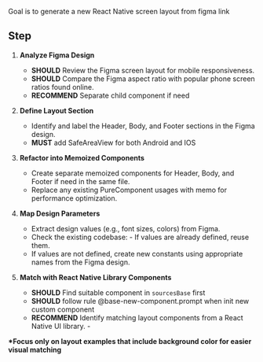 Goal is to generate a new React Native screen layout from figma link

## Step

1. **Analyze Figma Design**

   - **SHOULD** Review the Figma screen layout for mobile responsiveness.
   - **SHOULD** Compare the Figma aspect ratio with popular phone screen ratios found online.
   - **RECOMMEND** Separate child component if need

2. **Define Layout Section**

   - Identify and label the Header, Body, and Footer sections in the Figma design.
   - **MUST** add SafeAreaView for both Android and IOS

3. **Refactor into Memoized Components**

   - Create separate memoized components for Header, Body, and Footer if need in the same file.
   - Replace any existing PureComponent usages with memo for performance optimization.

4. **Map Design Parameters**

   - Extract design values (e.g., font sizes, colors) from Figma.
   - Check the existing codebase: - If values are already defined, reuse them.
   - If values are not defined, create new constants using appropriate names from the Figma design.

5. **Match with React Native Library Components**

   - **SHOULD** Find suitable component in `sourcesBase` first
   - **SHOULD** follow rule @base-new-component.prompt when init new custom component
   - **RECOMMEND** Identify matching layout components from a React Native UI library. -

**\*Focus only on layout examples that include background color for easier visual matching**
